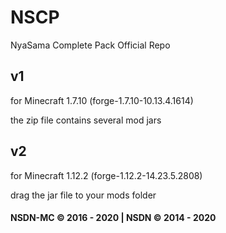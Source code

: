 # NSCP
NyaSama Complete Pack Official Repo

## v1
for Minecraft 1.7.10 (forge-1.7.10-10.13.4.1614)

the zip file contains several mod jars

## v2
for Minecraft 1.12.2 (forge-1.12.2-14.23.5.2808)

drag the jar file to your mods folder

#### NSDN-MC © 2016 - 2020 | NSDN © 2014 - 2020
